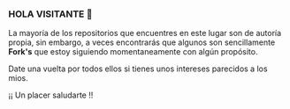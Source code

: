 ### HOLA VISITANTE 👋

La mayoría de los repositorios que encuentres en este lugar son de autoría propia, sin embargo, a veces encontrarás que algunos son sencillamente **Fork's** que estoy siguiendo momentaneamente con algún propósito.

Date una vuelta por todos ellos si tienes unos intereses parecidos a los mios.

¡¡ Un placer saludarte !!

<!--
**TonyDiana/TonyDiana** is a ✨ _special_ ✨ repository because its `README.md` (this file) appears on your GitHub profile.

Here are some ideas to get you started:

- 🔭 I’m currently working on ...
- 🌱 I’m currently learning ...
- 👯 I’m looking to collaborate on ...
- 🤔 I’m looking for help with ...
- 💬 Ask me about ...
- 📫 How to reach me: ...
- 😄 Pronouns: ...
- ⚡ Fun fact: ...
-->
